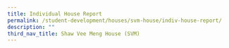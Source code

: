 ```yaml
---
title: Individual House Report
permalink: /student-development/houses/svm-house/indiv-house-report/
description: ""
third_nav_title: Shaw Vee Meng House (SVM)
---
```

